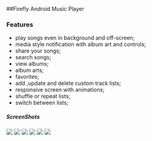 ##Firefly Android Music Player
### Features

- play songs even in background and off-screen;
- media style notification with album art and controls;
- share your songs;
- search songs;
- view albums;
- album arts;
- favorites;
- add ,update and delete custom track lists;
- responsive screen with animations;
- shuffle or repeat lists;
- switch between lists;


##### ScreenShots
![](screenshots/Screenshot_1_FIREFLY.jpg)
![](screenshots/Screenshot_2_FIREFLY.jpg)
![](screenshots/Screenshot_3_FIREFLY.jpg)
![](screenshots/Screenshot_4_FIREFLY.jpg)
![](screenshots/Screenshot_5_FIREFLY.jpg)
![](screenshots/Screenshot_6_FIREFLY.jpg)


